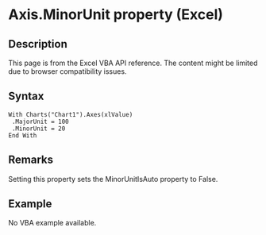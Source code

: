 # Axis.MinorUnit property (Excel)

## Description
This page is from the Excel VBA API reference. The content might be limited due to browser compatibility issues.

## Syntax
```vba
With Charts("Chart1").Axes(xlValue) 
 .MajorUnit = 100 
 .MinorUnit = 20 
End With
```

## Remarks
Setting this property sets the MinorUnitIsAuto property to False.

## Example
No VBA example available.
